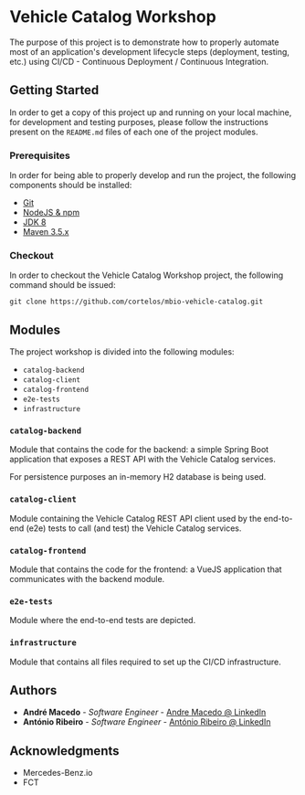 # Vehicle Catalog Workshop

The purpose of this project is to demonstrate how to properly automate most of an application's development lifecycle steps (deployment, testing, etc.) using CI/CD - Continuous Deployment / Continuous Integration.

## Getting Started

In order to get a copy of this project up and running on your local machine, for development and testing purposes, please follow the instructions present on the `README.md` files of each one of the project modules.

### Prerequisites

In order for being able to properly develop and run the project, the following components should be installed:

- [Git](https://git-scm.com/book/en/v2/Getting-Started-Installing-Git)
- [NodeJS & npm](https://www.npmjs.com/get-npm)
- [JDK 8](https://docs.oracle.com/javase/8/docs/technotes/guides/install/install_overview.html)
- [Maven 3.5.x](https://maven.apache.org/download.cgi)

### Checkout

In order to checkout the Vehicle Catalog Workshop project, the following command should be issued:

`git clone https://github.com/cortelos/mbio-vehicle-catalog.git`

## Modules

The project workshop is divided into the following modules:

- `catalog-backend`
- `catalog-client`
- `catalog-frontend`
- `e2e-tests`
- `infrastructure`

### `catalog-backend`

Module that contains the code for the backend: a simple Spring Boot application that exposes a REST API with the Vehicle Catalog services.

For persistence purposes an in-memory H2 database is being used.

### `catalog-client`

Module containing the Vehicle Catalog REST API client used by the end-to-end (e2e) tests to call (and test) the Vehicle Catalog services.

### `catalog-frontend`

Module that contains the code for the frontend: a VueJS application that communicates with the backend module.

### `e2e-tests`

Module where the end-to-end tests are depicted.

### `infrastructure`

Module that contains all files required to set up the CI/CD infrastructure.


## Authors

* **André Macedo** - *Software Engineer* - [Andre Macedo @ LinkedIn](https://www.linkedin.com/in/andrecostamacedo)
* **António Ribeiro** - *Software Engineer* - [António Ribeiro @ LinkedIn](https://www.linkedin.com/in/antónio-ribeiro-32103829/)


## Acknowledgments

* Mercedes-Benz.io
* FCT